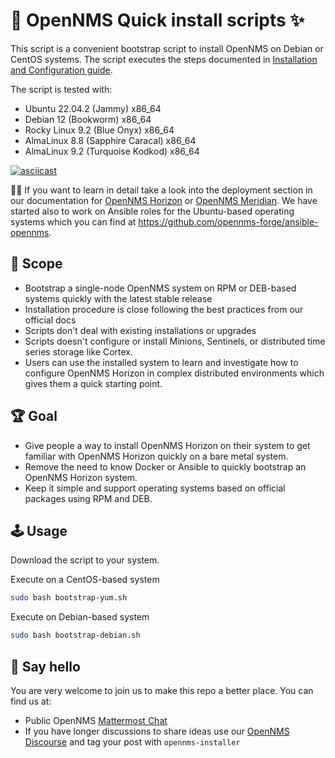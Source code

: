 # 🚀 OpenNMS Quick install scripts ✨

This script is a convenient bootstrap script to install OpenNMS on Debian or CentOS systems.
The script executes the steps documented in [Installation and Configuration guide](https://docs.opennms.com/horizon/latest/deployment/core/getting-started.html).

The script is tested with:

* Ubuntu 22.04.2 (Jammy) x86_64
* Debian 12 (Bookworm) x86_64
* Rocky Linux 9.2 (Blue Onyx) x86_64
* AlmaLinux 8.8 (Sapphire Caracal) x86_64
* AlmaLinux 9.2 (Turquoise Kodkod) x86_64

[![asciicast](https://asciinema.org/a/dCzY67dR6Ph07X2XLEdoGe9FC.svg)](https://asciinema.org/a/dCzY67dR6Ph07X2XLEdoGe9FC)

💁‍♀️ If you want to learn in detail take a look into the deployment section in our documentation for [OpenNMS Horizon](https://docs.opennms.com/horizon/latest/) or [OpenNMS Meridian](https://docs.opennms.com/meridian/latest/).
We have started also to work on Ansible roles for the Ubuntu-based operating systems which you can find at https://github.com/opennms-forge/ansible-opennms.

## 🎯 Scope

* Bootstrap a single-node OpenNMS system on RPM or DEB-based systems quickly with the latest stable release
* Installation procedure is close following the best practices from our official docs
* Scripts don't deal with existing installations or upgrades
* Scripts doesn't configure or install Minions, Sentinels, or distributed time series storage like Cortex.
* Users can use the installed system to learn and investigate how to configure OpenNMS Horizon in complex distributed environments which gives them a quick starting point.

## 🏆 Goal

* Give people a way to install OpenNMS Horizon on their system to get familiar with OpenNMS Horizon quickly on a bare metal system.
* Remove the need to know Docker or Ansible to quickly bootstrap an OpenNMS Horizon system.
* Keep it simple and support operating systems based on official packages using RPM and DEB.

## 🕹️ Usage

Download the script to your system.

Execute on a CentOS-based system
```bash
sudo bash bootstrap-yum.sh
```

Execute on Debian-based system
```bash
sudo bash bootstrap-debian.sh
```

## 👋 Say hello
You are very welcome to join us to make this repo a better place.
You can find us at:

* Public OpenNMS [Mattermost Chat](https://chat.opennms.com/opennms/channels/opennms-discussion)
* If you have longer discussions to share ideas use our [OpenNMS Discourse](https://opennms.discourse.group) and tag your post with `opennms-installer`
